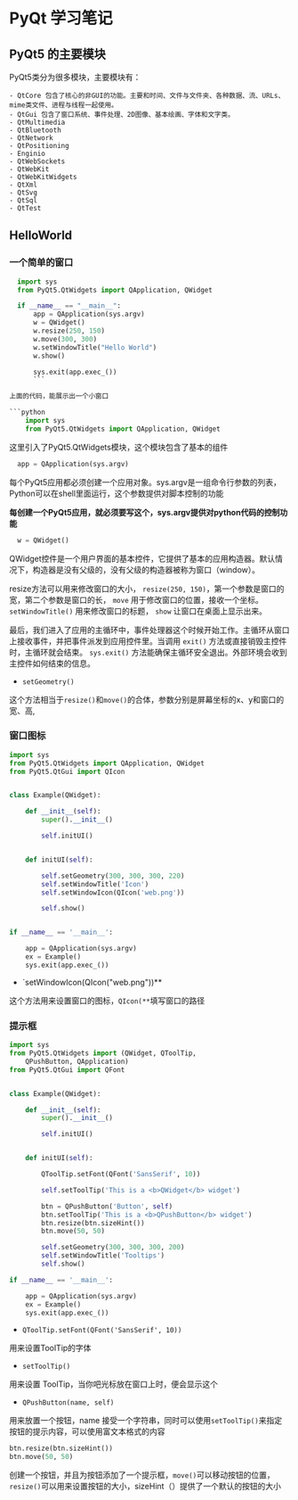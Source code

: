 # PyQt 学习笔记
## PyQt5 的主要模块

PyQt5类分为很多模块，主要模块有：

    - QtCore 包含了核心的非GUI的功能。主要和时间、文件与文件夹、各种数据、流、URLs、mime类文件、进程与线程一起使用。
    - QtGui 包含了窗口系统、事件处理、2D图像、基本绘画、字体和文字类。
    - QtMultimedia
    - QtBluetooth
    - QtNetwork
    - QtPositioning
    - Enginio
    - QtWebSockets
    - QtWebKit
    - QtWebKitWidgets
    - QtXml
    - QtSvg
    - QtSql
    - QtTest

## HelloWorld
### 一个简单的窗口

```python
  import sys
  from PyQt5.QtWidgets import QApplication, QWidget

  if __name__ == "__main__":
      app = QApplication(sys.argv)
      w = QWidget()
      w.resize(250, 150)
      w.move(300, 300)
      w.setWindowTitle("Hello World")
      w.show()

      sys.exit(app.exec_())
      ```

上面的代码，能展示出一个小窗口

```python
    import sys
    from PyQt5.QtWidgets import QApplication, QWidget
```

这里引入了PyQt5.QtWidgets模块，这个模块包含了基本的组件

```python
  app = QApplication(sys.argv)
```

每个PyQt5应用都必须创建一个应用对象。sys.argv是一组命令行参数的列表，Python可以在shell里面运行，这个参数提供对脚本控制的功能

**每创建一个PyQt5应用，就必须要写这个，sys.argv提供对python代码的控制功能**

```python
  w = QWidget()
```

QWidget控件是一个用户界面的基本控件，它提供了基本的应用构造器。默认情况下，构造器是没有父级的，没有父级的构造器被称为窗口（window）。

resize方法可以用来修改窗口的大小， `resize(250, 150)`，第一个参数是窗口的宽，第二个参数是窗口的长， `move` 用于修改窗口的位置，接收一个坐标。 `setWindowTitle()` 用来修改窗口的标题， `show` 让窗口在桌面上显示出来。

最后，我们进入了应用的主循环中，事件处理器这个时候开始工作。主循环从窗口上接收事件，并把事件派发到应用控件里。当调用 `exit()` 方法或直接销毁主控件时，主循环就会结束。 `sys.exit()` 方法能确保主循环安全退出。外部环境会收到主控件如何结束的信息。

- `setGeometry()`

这个方法相当于`resize()`和`move()`的合体，参数分别是屏幕坐标的x、y和窗口的宽、高,

### 窗口图标

```python
import sys
from PyQt5.QtWidgets import QApplication, QWidget
from PyQt5.QtGui import QIcon


class Example(QWidget):

    def __init__(self):
        super().__init__()

        self.initUI()


    def initUI(self):

        self.setGeometry(300, 300, 300, 220)
        self.setWindowTitle('Icon')
        self.setWindowIcon(QIcon('web.png'))

        self.show()


if __name__ == '__main__':

    app = QApplication(sys.argv)
    ex = Example()
    sys.exit(app.exec_())
```

- `setWindowIcon(QIcon("web.png"))**

这个方法用来设置窗口的图标，`QIcon(**`填写窗口的路径

### 提示框

```python
import sys
from PyQt5.QtWidgets import (QWidget, QToolTip,
    QPushButton, QApplication)
from PyQt5.QtGui import QFont


class Example(QWidget):

    def __init__(self):
        super().__init__()

        self.initUI()


    def initUI(self):

        QToolTip.setFont(QFont('SansSerif', 10))

        self.setToolTip('This is a <b>QWidget</b> widget')

        btn = QPushButton('Button', self)
        btn.setToolTip('This is a <b>QPushButton</b> widget')
        btn.resize(btn.sizeHint())
        btn.move(50, 50)

        self.setGeometry(300, 300, 300, 200)
        self.setWindowTitle('Tooltips')
        self.show()

if __name__ == '__main__':

    app = QApplication(sys.argv)
    ex = Example()
    sys.exit(app.exec_())
```

- `QToolTip.setFont(QFont('SansSerif', 10))`

用来设置ToolTip的字体

- `setToolTip()`

用来设置 ToolTip，当你吧光标放在窗口上时，便会显示这个

- `QPushButton(name, self)`

用来放置一个按钮，name 接受一个字符串，同时可以使用`setToolTip()`来指定按钮的提示内容，可以使用富文本格式的内容

```python
btn.resize(btn.sizeHint())
btn.move(50, 50)
```

创建一个按钮，并且为按钮添加了一个提示框，`move()`可以移动按钮的位置，`resize()`可以用来设置按钮的大小，sizeHint（）提供了一个默认的按钮的大小

